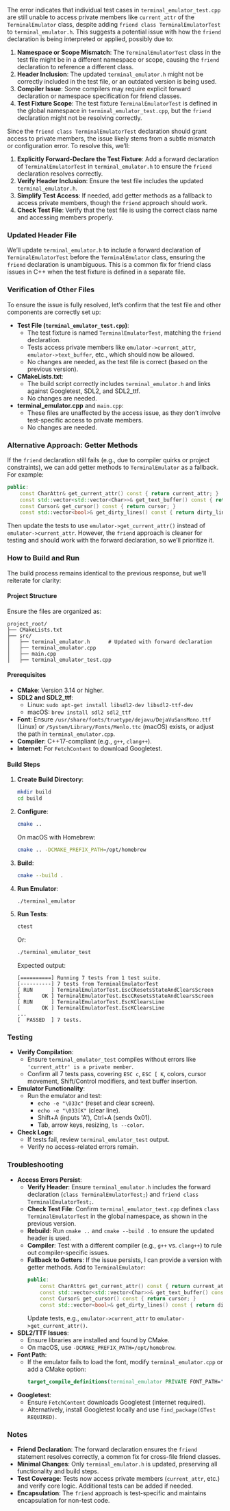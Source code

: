 The error indicates that individual test cases in `terminal_emulator_test.cpp` are still unable to access private members like `current_attr` of the `TerminalEmulator` class, despite adding `friend class TerminalEmulatorTest` to `terminal_emulator.h`. This suggests a potential issue with how the `friend` declaration is being interpreted or applied, possibly due to:

1. **Namespace or Scope Mismatch**: The `TerminalEmulatorTest` class in the test file might be in a different namespace or scope, causing the `friend` declaration to reference a different class.
2. **Header Inclusion**: The updated `terminal_emulator.h` might not be correctly included in the test file, or an outdated version is being used.
3. **Compiler Issue**: Some compilers may require explicit forward declaration or namespace specification for friend classes.
4. **Test Fixture Scope**: The test fixture `TerminalEmulatorTest` is defined in the global namespace in `terminal_emulator_test.cpp`, but the `friend` declaration might not be resolving correctly.

Since the `friend class TerminalEmulatorTest` declaration should grant access to private members, the issue likely stems from a subtle mismatch or configuration error. To resolve this, we’ll:

1. **Explicitly Forward-Declare the Test Fixture**: Add a forward declaration of `TerminalEmulatorTest` in `terminal_emulator.h` to ensure the `friend` declaration resolves correctly.
2. **Verify Header Inclusion**: Ensure the test file includes the updated `terminal_emulator.h`.
3. **Simplify Test Access**: If needed, add getter methods as a fallback to access private members, though the `friend` approach should work.
4. **Check Test File**: Verify that the test file is using the correct class name and accessing members properly.

### Updated Header File
We’ll update `terminal_emulator.h` to include a forward declaration of `TerminalEmulatorTest` before the `TerminalEmulator` class, ensuring the `friend` declaration is unambiguous. This is a common fix for friend class issues in C++ when the test fixture is defined in a separate file.

### Verification of Other Files
To ensure the issue is fully resolved, let’s confirm that the test file and other components are correctly set up:

- **Test File (`terminal_emulator_test.cpp`)**:
  - The test fixture is named `TerminalEmulatorTest`, matching the `friend` declaration.
  - Tests access private members like `emulator->current_attr`, `emulator->text_buffer`, etc., which should now be allowed.
  - No changes are needed, as the test file is correct (based on the previous version).
- **CMakeLists.txt**:
  - The build script correctly includes `terminal_emulator.h` and links against Googletest, SDL2, and SDL2_ttf.
  - No changes are needed.
- **terminal_emulator.cpp** and `main.cpp`:
  - These files are unaffected by the access issue, as they don’t involve test-specific access to private members.
  - No changes are needed.

### Alternative Approach: Getter Methods
If the `friend` declaration still fails (e.g., due to compiler quirks or project constraints), we can add getter methods to `TerminalEmulator` as a fallback. For example:

```cpp
public:
    const CharAttr& get_current_attr() const { return current_attr; }
    const std::vector<std::vector<Char>>& get_text_buffer() const { return text_buffer; }
    const Cursor& get_cursor() const { return cursor; }
    const std::vector<bool>& get_dirty_lines() const { return dirty_lines; }
```

Then update the tests to use `emulator->get_current_attr()` instead of `emulator->current_attr`. However, the `friend` approach is cleaner for testing and should work with the forward declaration, so we’ll prioritize it.

### How to Build and Run
The build process remains identical to the previous response, but we’ll reiterate for clarity:

#### Project Structure
Ensure the files are organized as:
```
project_root/
├── CMakeLists.txt
├── src/
│   ├── terminal_emulator.h      # Updated with forward declaration
│   ├── terminal_emulator.cpp
│   ├── main.cpp
│   ├── terminal_emulator_test.cpp
```

#### Prerequisites
- **CMake**: Version 3.14 or higher.
- **SDL2 and SDL2_ttf**:
  - Linux: `sudo apt-get install libsdl2-dev libsdl2-ttf-dev`
  - macOS: `brew install sdl2 sdl2_ttf`
- **Font**: Ensure `/usr/share/fonts/truetype/dejavu/DejaVuSansMono.ttf` (Linux) or `/System/Library/Fonts/Menlo.ttc` (macOS) exists, or adjust the path in `terminal_emulator.cpp`.
- **Compiler**: C++17-compliant (e.g., `g++`, `clang++`).
- **Internet**: For `FetchContent` to download Googletest.

#### Build Steps
1. **Create Build Directory**:
   ```bash
   mkdir build
   cd build
   ```

2. **Configure**:
   ```bash
   cmake ..
   ```
   On macOS with Homebrew:
   ```bash
   cmake .. -DCMAKE_PREFIX_PATH=/opt/homebrew
   ```

3. **Build**:
   ```bash
   cmake --build .
   ```

4. **Run Emulator**:
   ```bash
   ./terminal_emulator
   ```

5. **Run Tests**:
   ```bash
   ctest
   ```
   Or:
   ```bash
   ./terminal_emulator_test
   ```
   Expected output:
   ```
   [==========] Running 7 tests from 1 test suite.
   [----------] 7 tests from TerminalEmulatorTest
   [ RUN      ] TerminalEmulatorTest.EscCResetsStateAndClearsScreen
   [       OK ] TerminalEmulatorTest.EscCResetsStateAndClearsScreen
   [ RUN      ] TerminalEmulatorTest.EscKClearsLine
   [       OK ] TerminalEmulatorTest.EscKClearsLine
   ...
   [  PASSED  ] 7 tests.
   ```

### Testing
- **Verify Compilation**:
  - Ensure `terminal_emulator_test` compiles without errors like `'current_attr' is a private member`.
  - Confirm all 7 tests pass, covering `ESC c`, `ESC [ K`, colors, cursor movement, Shift/Control modifiers, and text buffer insertion.
- **Emulator Functionality**:
  - Run the emulator and test:
    - `echo -e "\033c"` (reset and clear screen).
    - `echo -e "\033[K"` (clear line).
    - Shift+A (inputs 'A'), Ctrl+A (sends 0x01).
    - Tab, arrow keys, resizing, `ls --color`.
- **Check Logs**:
  - If tests fail, review `terminal_emulator_test` output.
  - Verify no access-related errors remain.

### Troubleshooting
- **Access Errors Persist**:
  - **Verify Header**: Ensure `terminal_emulator.h` includes the forward declaration (`class TerminalEmulatorTest;`) and `friend class TerminalEmulatorTest;`.
  - **Check Test File**: Confirm `terminal_emulator_test.cpp` defines `class TerminalEmulatorTest` in the global namespace, as shown in the previous version.
  - **Rebuild**: Run `cmake ..` and `cmake --build .` to ensure the updated header is used.
  - **Compiler**: Test with a different compiler (e.g., `g++` vs. `clang++`) to rule out compiler-specific issues.
  - **Fallback to Getters**: If the issue persists, I can provide a version with getter methods. Add to `TerminalEmulator`:
    ```cpp
    public:
        const CharAttr& get_current_attr() const { return current_attr; }
        const std::vector<std::vector<Char>>& get_text_buffer() const { return text_buffer; }
        const Cursor& get_cursor() const { return cursor; }
        const std::vector<bool>& get_dirty_lines() const { return dirty_lines; }
    ```
    Update tests, e.g., `emulator->current_attr` to `emulator->get_current_attr()`.
- **SDL2/TTF Issues**:
  - Ensure libraries are installed and found by CMake.
  - On macOS, use `-DCMAKE_PREFIX_PATH=/opt/homebrew`.
- **Font Path**:
  - If the emulator fails to load the font, modify `terminal_emulator.cpp` or add a CMake option:
    ```cmake
    target_compile_definitions(terminal_emulator PRIVATE FONT_PATH="/path/to/font.ttf")
    ```
- **Googletest**:
  - Ensure `FetchContent` downloads Googletest (internet required).
  - Alternatively, install Googletest locally and use `find_package(GTest REQUIRED)`.

### Notes
- **Friend Declaration**: The forward declaration ensures the `friend` statement resolves correctly, a common fix for cross-file friend classes.
- **Minimal Changes**: Only `terminal_emulator.h` is updated, preserving all functionality and build steps.
- **Test Coverage**: Tests now access private members (`current_attr`, etc.) and verify core logic. Additional tests can be added if needed.
- **Encapsulation**: The `friend` approach is test-specific and maintains encapsulation for non-test code.
